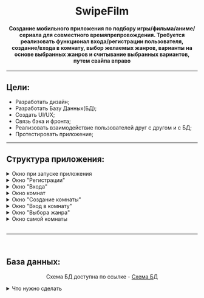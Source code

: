 <h1 align="center">SwipeFilm</h1>
<h4 align="center">Создание мобильного приложения по подбору игры/фильма/аниме/сериала для совместного времяпрепровождения. Требуется реализовать функционал входа/регистрации пользователя, создание/входа в комнату, выбор желаемых жанров, варианты на основе выбранных жанров и считывание выбранных вариантов, путем свайпа вправо</h4>
<hr>
<h2>Цели:</h2>
<ul>
  <li>Разработать дизайн;</li>
  <li>Разработать Базу Данных(БД);</li>
  <li>Создать UI/UX;</li>
  <li>Связь бэка и фронта;</li>
  <li>Реализовать взаимодействие пользователей друг с другом и с БД;</li>
  <li>Протестировать приложение;</li>
</ul>
<hr>
<h2>Структура приложения:</h2>
<details>
  <summary>Окно при запуске приложения</summary>
  <br>
  <ul>
    <li>Кнопки "Вход"/"Регистрация"</li>
    <br>
  <details>
    <summary>Что нужно сделать</summary>
    <br>
    <ul>
      <li>Макет экрана ✅</li>
      <li>Считывание кнопки "Войти" ✅</li>
      <li>Считывание кнопки "Регистрация" ✅</li>
    </ul>
  </details>
  </ul>
</details>

<details>
  <summary>Окно "Регистрации"</summary>
  <br>
  <ul>
    <li>Поле логина</li>
    <li>Поле пароля</li>
    <li>Поле подтверждения пароля</li>
    <li><s>Поле ввода телефона для отправки кода подтверждения</s></li>
    <li>Кнопка регистрации</li>
    <br>
  <details>
    <summary>Что нужно сделать</summary>
    <br>
    <ul>
      <li>Макет экрана ✅</li>
      <li>Считывание поля логина ✅</li>
      <li>Считывание поля пароля ✅</li>
      <li>Считывание поля подтверждения пароля ✅</li>
      <li>Проверка уникальности логина ✅</li>
      <li>Проверка совпадения пароля в двух полях ✅</li>
      <li><s>Отпарвка кода подтверждения на номер телефона ❌</s></li>
      <li>Занесение пользователя в БД при удачной регистрации ✅</li>
    </ul>
  </details>
  </ul>
</details>

<details>
  <summary>Окно "Входа"</summary>
  <br>
  <ul>
    <li>Поле логина</li>
    <li>Поле пароля</li>
    <br>
  <details>
    <summary>Что нужно сделать</summary>
    <br>
    <ul>
      <li>Макет экрана ✅</li>
      <li>Считывание логина ✅</li>
      <li>Считывание пароля ✅</li>
      <li>Проверка правильности введения данных ✅</li>
      <li>Вход пользователя после прохождения проверки данных ✅</li>
    </ul>
  </details>
  </ul>
</details>

<details>
  <summary>Окно комнат</summary>
  <br>
  <ul>
    <li>Кнопка "Вход в комнату"</li>
    <li>Кнопка "Создать комнату"</li>
    <li><s>Список последних комнат</s></li>
    <br>
  <details>
    <summary>Что нужно сделать</summary>
    <br>
    <ul>
      <li>Макет экрана ✅</li>
      <li>Считывание кнопки "Вход в комнату" ✅</li>
      <li>Считывание кнопки "Создание комнаты" ✅</li>
      <li><s>Вывод последних комнат для пользователя</s> ❌</li>
    </ul>
  </details>
  </ul>
</details>

<details>
  <summary>Окно "Создание комнаты"</summary>
  <br>
  <ul>
    <li>Поле ID</li>
    <li>Поле ввода кол-ва человек</li>
    <li>Поле для выбора тематики</li>
    <li>Поле кода для входа в комнату</li>
    <li>Кнопка "Создать"</li>
    <br>
  <details>
    <summary>Что нужно сделать</summary>
    <br>
    <ul>
      <li>Макет экрана ✅</li>
      <li>Генерация ID комнаты ❌</li>
      <li>Считывание поля для ввода кол-ва человек ✅</li>
      <li>Считывание поля выбора тематики ✅</li>
      <li>Генерация кода для входа в комнату ✅</li>
      <li>Считывание кнопки "Создать" ✅</li>
    </ul>
  </details>
  </ul>
</details>

<details>
  <summary>Окно "Вход в комнату"</summary>
  <br>
  <ul>
    <li>Поле ввода ID</li>
    <li>Поле ввода кода</li>
    <li>Кнопка "Войти"</li>
    <br>
  <details>
    <summary>Что нужно сделать</summary>
    <br>
    <ul>
      <li>Макет экрана ✅</li>
      <li>Считывание ID комнаты ✅</li>
      <li>Считывание кода для входа в комнату ✅</li>
      <li>Проверка данных от комнаты ✅</li>
      <li>Считывание кнопки "Создать" ✅</li>
    </ul>
  </details>
  </ul>
</details>

<details>
  <summary>Окно "Выбора жанра"</summary>
  <br>
  <p align="center">Появляется у каждого при создании или входе в комнату для считывания предпочитаемых жанров тематики для каждого пользователя</p>
  <br>
  <ul>
    <li>Жанры из БД</li>
    <li>Кнопка "Принять"</li>
    <br>
  <details>
    <summary>Что нужно сделать</summary>
    <br>
    <ul>
      <li>Макет экрана ✅</li>
      <li>Считывание выбранных жанров ✅</li>
      <li>Считывание кнопки "Принять" ✅</li>
    </ul>
  </details>
  </ul>
</details>

<details>
  <summary>Окно самой комнаты</summary>
  <br>
  <ul>
    <li>Карточки тематик</li>
    <li><s>Ссылка при нахождении совпадения</s></li>
    <li>Кнопка "К комнатам"</li>
    <br>
  <details>
    <summary>Что нужно сделать</summary>
    <br>
    <ul>
      <li>Макет экрана ✅</li>
      <li>Считывание свайпов вправо/влево(нравится/не нравится) для карточек ❌</li>
      <li>Показ совпадения при совпадении вариантов у пользователей ❌</li>
      <li><s>Показ ссыки для просмотра варианта ❌</s></li>
      <li>Считывание кнопки "К комнатам" ✅</li>
    </ul>
  </details>
  </ul>
</details>
<br>
<hr>
<br>
<h2>База данных:</h2>
<p align="center">Схема БД доступна по ссылке - <a href="https://dbdesigner.page.link/cNsZn9n73d2MXaPa7">Схема БД</a></p>
<details>
    <summary>Что нужно сделать</summary>
    <br>
    <ul>
      <li>Заполнение БД ✅</li>
      <li>Взаимодействие с БД ✅</li>
    </ul>
  </details>
